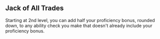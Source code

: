 ## Jack of All Trades
Starting at 2nd level, you can add half your proficiency bonus, rounded down, to any ability check you make that doesn't already include your proficiency bonus.

